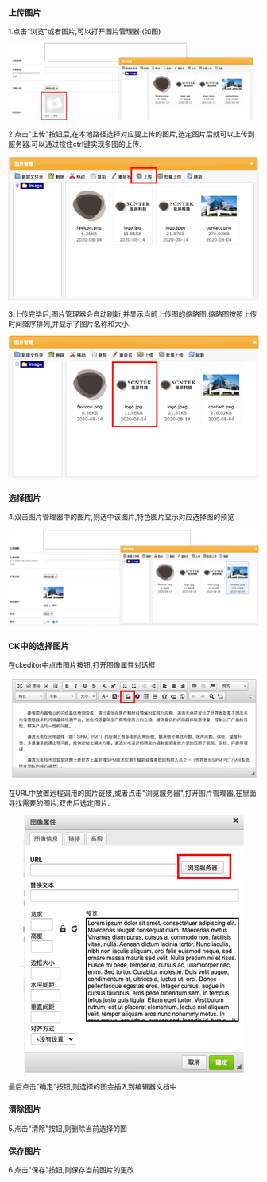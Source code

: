 ### 上传图片

1.点击"浏览"或者图片,可以打开图片管理器 (如图)

![上传图片](/part2/img/img_upload-1.png "上传图片")


2.点击"上传"按钮后,在本地路径选择对应要上传的图片,选定图片后就可以上传到服务器.可以通过按住ctrl键实现多图的上传.

![上传图片](/part2/img/img_upload-2.png "上传图片")

3.上传完毕后,图片管理器会自动刷新,并显示当前上传图的缩略图.缩略图按照上传时间降序排列,并显示了图片名称和大小.

![上传图片](/part2/img/img_upload-3.png "上传图片")

### 选择图片

4.双击图片管理器中的图片,则选中该图片,特色图片显示对应选择图的预览

![上传图片](/part2/img/img_upload-4.png "上传图片")

### CK中的选择图片

在ckeditor中点击图片按钮,打开图像属性对话框

![上传图片](/part2/img/ckeditor-1.png "上传图片")

在URL中放置远程调用的图片链接,或者点击"浏览服务器",打开图片管理器,在里面寻找需要的图片,双击后选定图片.

<div align="center"><img src="/part2/img/ckeditor-2.png" alt="上传图片" /></div>

最后点击"确定"按钮,则选择的图会插入到编辑器文档中


### 清除图片

5.点击"清除"按钮,则删除当前选择的图


### 保存图片

6.点击"保存"按钮,则保存当前图片的更改